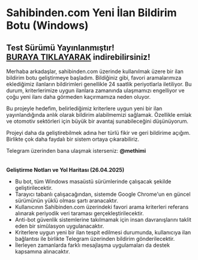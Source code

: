 # Sahibinden.com Yeni İlan Bildirim Botu (Windows)

<h2>Test Sürümü Yayınlanmıştır!<br>
<a href="https://github.com/Maxbora/Sahibinden.com.yeni.ilan.bildirim.botu/releases/download/SahibindenCoM_Yeni_%C4%B0lan_Bildirim_Botu/SahibindenCom_Bildirim_Botu_BETA_V1.0.0.zip">BURAYA TIKLAYARAK</a> indirebilirsiniz!</h2>


Merhaba arkadaşlar, sahibinden.com üzerinde kullanılmak üzere bir ilan bildirim botu geliştirmeye başladım. Bildiğiniz gibi, favori aramalarımıza eklediğimiz ilanların bildirimleri genellikle 24 saatlik periyotlarla iletiliyor. Bu durum, kriterlerimize uygun ilanlara zamanında ulaşmamızı engelliyor ve çoğu yeni ilanı daha görmeden kaçırmamıza neden oluyor.

Bu projeyle hedefim, belirlediğimiz kriterlere uygun yeni bir ilan yayınlandığında anlık olarak bildirim alabilmemizi sağlamak. Özellikle emlak ve otomotiv sektörleri için büyük bir avantaj sunabileceğini düşünüyorum.

Projeyi daha da geliştirebilmek adına her türlü fikir ve geri bildirime açığım. Birlikte çok daha faydalı bir sistem ortaya çıkarabiliriz.

Telegram üzerinden bana ulaşmak isterseniz: <b>@methimi</b>
<br><br><br>
<b>Geliştirme Notları ve Yol Haritası (26.04.2025)</b>
- Bu bot, tüm Windows masaüstü sürümlerinde çalışacak şekilde geliştirilecektir.
- Tarayıcı tabanlı çalışacağından, sistemde Google Chrome'un en güncel sürümünün yüklü olması şartı aranacaktır.
- Kullanıcının Sahibinden.com üzerindeki favori arama kriterleri referans alınarak periyodik veri taraması gerçekleştirilecektir.
- Anti-bot güvenlik sistemlerine takılmamak için insan davranışlarını taklit eden bir simülasyon uygulanacaktır.
- Kriterlere uygun yeni bir ilan tespit edilmesi durumunda, kullanıcıya ilan bağlantısı ile birlikte Telegram üzerinden bildirim gönderilecektir.
- İlerleyen zamanlarda farklı mesajlaşma uygulamaları da destek kapsamına alınacaktır.



